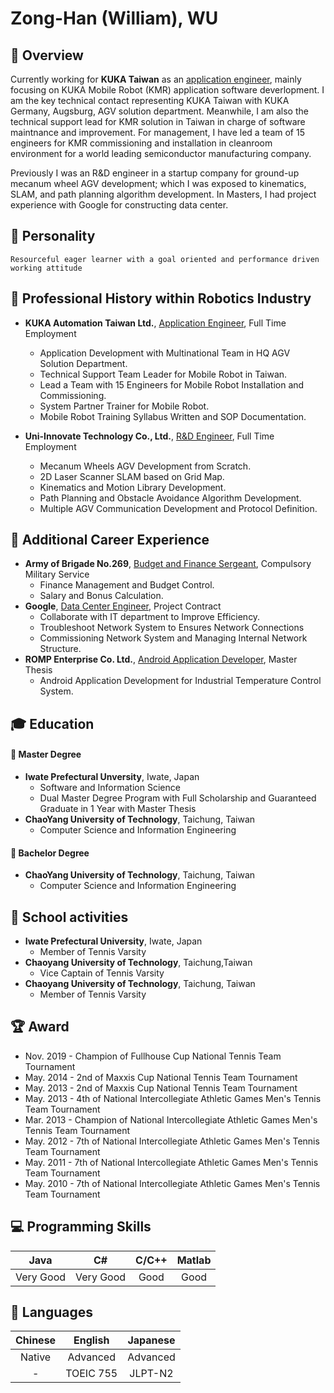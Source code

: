 # Zong-Han (William), WU
 



## :dart: Overview
Currently working for <b>KUKA Taiwan</b> as an <u>application engineer</u>, mainly focusing on KUKA Mobile Robot (KMR) application software deverlopment. I am the key technical contact representing KUKA Taiwan with KUKA Germany, Augsburg, AGV solution department. Meanwhile, I am also the technical support lead for KMR solution in Taiwan in charge of software maintnance and improvement. For management, I have led a team of 15 engineers for KMR commissioning and installation in cleanroom environment for a world leading semiconductor manufacturing company.

Previously I was an R&D engineer in a startup company for ground-up mecanum wheel AGV development; which I was exposed to kinematics, SLAM, and path planning algorithm development. In Masters, I had project experience with Google for constructing data center.



## :man: Personality
    Resourceful eager learner with a goal oriented and performance driven working attitude



## :wrench: Professional History within Robotics Industry
   * <b>KUKA Automation Taiwan Ltd.</b>, <u>Application Engineer</u>, Full Time Employment
      * Application Development with Multinational Team in HQ AGV Solution Department.
      * Technical Support Team Leader for Mobile Robot in Taiwan.
      * Lead a Team with 15 Engineers for Mobile Robot Installation and Commissioning.
      * System Partner Trainer for Mobile Robot.
      * Mobile Robot Training Syllabus Written and SOP Documentation.
      
   * <b>Uni-Innovate Technology Co., Ltd.</b>, <u>R&D Engineer</u>, Full Time Employment
      * Mecanum Wheels AGV Development from Scratch.
      * 2D Laser Scanner SLAM based on Grid Map.
      * Kinematics and Motion Library Development.
      * Path Planning and Obstacle Avoidance Algorithm Development.
      * Multiple AGV Communication Development and Protocol Definition.


## :floppy_disk: Additional Career Experience
   * <b>Army of Brigade No.269</b>, <u>Budget and Finance Sergeant</u>, Compulsory Military Service
      * Finance Management and Budget Control.
      * Salary and Bonus Calculation.
   * <b>Google</b>, <u>Data Center Engineer</u>, Project Contract
     * Collaborate with IT department to Improve Efficiency.
     * Troubleshoot Network System to Ensures Network Connections
     * Commissioning Network System and Managing Internal Network Structure.
   * <b>ROMP Enterprise Co. Ltd.</b>, <u>Android Application Developer</u>, Master Thesis
      * Android Application Development for Industrial Temperature Control System.



## :mortar_board: Education
#### :small_blue_diamond: Master Degree
   * <strong>Iwate Prefectural Unversity</strong>, Iwate, Japan
      * Software and Information Science
      * Dual Master Degree Program with Full Scholarship and Guaranteed Graduate in 1 Year with Master Thesis
   * <b>ChaoYang University of Technology</b>, Taichung, Taiwan
      * Computer Science and Information Engineering
#### :small_blue_diamond: Bachelor Degree
   * <b>ChaoYang University of Technology</b>, Taichung, Taiwan
      * Computer Science and Information Engineering



## :muscle: School activities
   * <b>Iwate Prefectural University</b>, Iwate, Japan
      * Member of Tennis Varsity
   * <b>Chaoyang University of Technology</b>, Taichung,Taiwan
      * Vice Captain of Tennis Varsity
   * <b>Chaoyang University of Technology</b>, Taichung, Taiwan
      * Member of Tennis Varsity



## :trophy: Award
   * Nov. 2019 - Champion of Fullhouse Cup National Tennis Team Tournament
   * May. 2014 - 2nd of Maxxis Cup National Tennis Team Tournament
   * May. 2013 - 2nd of Maxxis Cup National Tennis Team Tournament
   * May. 2013 - 4th of National Intercollegiate Athletic Games Men's Tennis Team Tournament
   * Mar. 2013 - Champion of National Intercollegiate Athletic Games Men's Tennis Team Tournament
   * May. 2012 - 7th of National Intercollegiate Athletic Games Men's Tennis Team Tournament
   * May. 2011 - 7th of National Intercollegiate Athletic Games Men's Tennis Team Tournament
   * May. 2010 - 7th of National Intercollegiate Athletic Games Men's Tennis Team Tournament



## :computer: Programming Skills
| Java      | C#        | C/C++ | Matlab  |
|:---------:|:---------:|:-----:|:-------:|
| Very Good | Very Good | Good  | Good    | 


## :loudspeaker: Languages
| Chinese  | English   | Japanese  |
|:--------:|:---------:|:---------:|
| Native   | Advanced  | Advanced  |
| -        | TOEIC 755 | JLPT-N2   |
